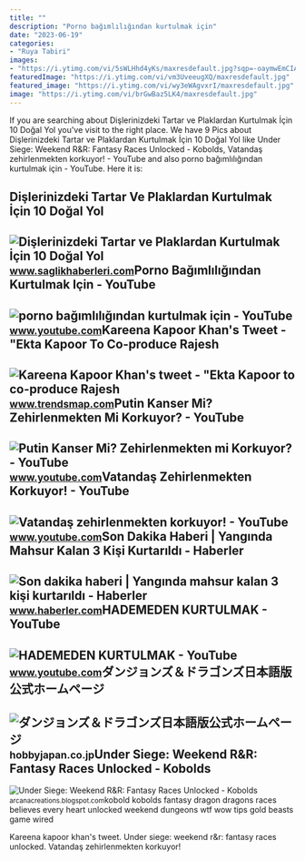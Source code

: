 ```yaml
---
title: ""
description: "Porno bağımlılığından kurtulmak için"
date: "2023-06-19"
categories:
- "Ruya Tabiri"
images:
- "https://i.ytimg.com/vi/5sWLHhd4yKs/maxresdefault.jpg?sqp=-oaymwEmCIAKENAF8quKqQMa8AEB-AHUBoAC4AOKAgwIABABGEcgQyhlMA8=&amp;rs=AOn4CLDLqyvVJrmn5TK0z8ynY6QdfMf0yg"
featuredImage: "https://i.ytimg.com/vi/vm3UveeugXQ/maxresdefault.jpg"
featured_image: "https://i.ytimg.com/vi/wy3eWAgvxrI/maxresdefault.jpg"
image: "https://i.ytimg.com/vi/brGwBaz5LK4/maxresdefault.jpg"
---
```


If you are searching about Dişlerinizdeki Tartar ve Plaklardan Kurtulmak İçin 10 Doğal Yol you've visit to the right place. We have 9 Pics about Dişlerinizdeki Tartar ve Plaklardan Kurtulmak İçin 10 Doğal Yol like Under Siege: Weekend R&amp;R: Fantasy Races Unlocked - Kobolds, Vatandaş zehirlenmekten korkuyor! - YouTube and also porno bağımlılığından kurtulmak için - YouTube. Here it is:

Dişlerinizdeki Tartar Ve Plaklardan Kurtulmak İçin 10 Doğal Yol
---------------------------------------------------------------

 ![Dişlerinizdeki Tartar ve Plaklardan Kurtulmak İçin 10 Doğal Yol](https://saglikhaberleri.com/wp-content/uploads/2018/11/maxresdefault-6.jpg) <small>www.saglikhaberleri.com</small>Porno Bağımlılığından Kurtulmak Için - YouTube
----------------------------------------------

 ![porno bağımlılığından kurtulmak için - YouTube](https://i.ytimg.com/vi/vm3UveeugXQ/maxresdefault.jpg) <small>www.youtube.com</small>Kareena Kapoor Khan's Tweet - "Ekta Kapoor To Co-produce Rajesh
---------------------------------------------------------------

 ![Kareena Kapoor Khan's tweet - "Ekta Kapoor to co-produce Rajesh](https://pbs.twimg.com/media/Fcyada8X0AANSFu.jpg) <small>www.trendsmap.com</small>Putin Kanser Mi? Zehirlenmekten Mi Korkuyor? - YouTube
------------------------------------------------------

 ![Putin Kanser Mi? Zehirlenmekten mi Korkuyor? - YouTube](https://i.ytimg.com/vi/wy3eWAgvxrI/maxresdefault.jpg) <small>www.youtube.com</small>Vatandaş Zehirlenmekten Korkuyor! - YouTube
-------------------------------------------

 ![Vatandaş zehirlenmekten korkuyor! - YouTube](https://i.ytimg.com/vi/5sWLHhd4yKs/maxresdefault.jpg?sqp=-oaymwEmCIAKENAF8quKqQMa8AEB-AHUBoAC4AOKAgwIABABGEcgQyhlMA8=&rs=AOn4CLDLqyvVJrmn5TK0z8ynY6QdfMf0yg) <small>www.youtube.com</small>Son Dakika Haberi | Yangında Mahsur Kalan 3 Kişi Kurtarıldı - Haberler
----------------------------------------------------------------------

 ![Son dakika haberi | Yangında mahsur kalan 3 kişi kurtarıldı - Haberler](https://i.hbrcdn.com/haber/2020/09/27/yanginda-mahsur-kalan-3-kisi-kurtarildi-13629736_amp.webp) <small>www.haberler.com</small>HADEMEDEN KURTULMAK - YouTube
-----------------------------

 ![HADEMEDEN KURTULMAK - YouTube](https://i.ytimg.com/vi/brGwBaz5LK4/maxresdefault.jpg) <small>www.youtube.com</small>ダンジョンズ＆ドラゴンズ日本語版公式ホームページ
------------------------

 ![ダンジョンズ＆ドラゴンズ日本語版公式ホームページ](https://hobbyjapan.co.jp/dd_old/news/img/cd/0310_02_2.jpg) <small>hobbyjapan.co.jp</small>Under Siege: Weekend R&amp;R: Fantasy Races Unlocked - Kobolds
--------------------------------------------------------------

 ![Under Siege: Weekend R&R: Fantasy Races Unlocked - Kobolds](http://4.bp.blogspot.com/-dRoz5_dNq6w/Um5YjhnxGKI/AAAAAAAABes/wUGSBpGdODc/s1600/kobold.jpg) <small>arcanacreations.blogspot.com</small>kobold kobolds fantasy dragon dragons races believes every heart unlocked weekend dungeons wtf wow tips gold beasts game wired

Kareena kapoor khan's tweet. Under siege: weekend r&amp;r: fantasy races unlocked. Vatandaş zehirlenmekten korkuyor!
